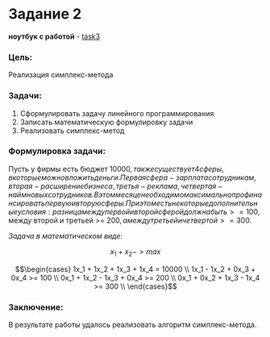 # Задание 2
**ноутбук с работой** - [task3](https://github.com/alkomarova/math_modeling/blob/task3/task3.ipynb)
### Цель:
Реализация симплекс-метода

### Задачи: 
1. Сформулировать задачу линейного программирования
2. Записать математическую формулировку задачи
3. Реализовать симплекс-метод

### Формулировка задачи: 
Пусть у фирмы есть бюджет 10000$, также существует 4 сферы, в которые можно вложить деньги.
Первая сфера - зарплата сотрудникам, вторая - расширение бизнеса, третья - реклама,
четвертая - найм новых сотрудников. В этом месяце необходимо максимально профинансировать
первую и вторую сферы. При этом есть некоторые дополнительные условия: разница между первой
и второй сферой должна быть >= 100$, между второй и третьей >= 200$, а между третьей и 
четвертой >= 300$.

*Задача в математическом виде:*

$$x_1+x_2 -> max$$

$$\begin{cases}
1x_1 + 1x_2 + 1x_3 + 1x_4 = 10000 \\
1x_1 - 1x_2 + 0x_3 + 0x_4 >= 100 \\
0x_1 + 1x_2 - 1x_3 + 0x_4 >= 200 \\
0x_1 + 0x_2 + 1x_3 - 1x_4 >= 300 \\
\end{cases}$$

### Заключение: 
В результате работы удалось реализовать алгоритм симплекс-метода.
